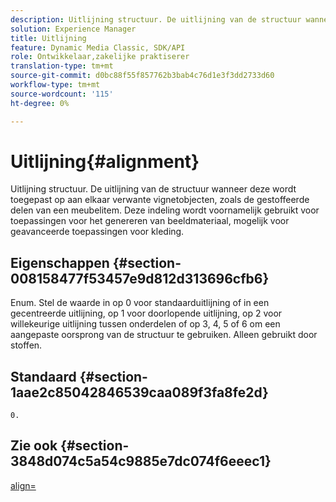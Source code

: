 ```yaml
---
description: Uitlijning structuur. De uitlijning van de structuur wanneer deze wordt toegepast op aan elkaar verwante vignetobjecten, zoals de gestoffeerde delen van een meubelitem. Deze indeling wordt voornamelijk gebruikt voor toepassingen voor het genereren van beeldmateriaal, mogelijk voor geavanceerde toepassingen voor kleding.
solution: Experience Manager
title: Uitlijning
feature: Dynamic Media Classic, SDK/API
role: Ontwikkelaar,zakelijke praktiserer
translation-type: tm+mt
source-git-commit: d0bc88f55f857762b3bab4c76d1e3f3dd2733d60
workflow-type: tm+mt
source-wordcount: '115'
ht-degree: 0%

---
```



# Uitlijning{#alignment}

Uitlijning structuur. De uitlijning van de structuur wanneer deze wordt toegepast op aan elkaar verwante vignetobjecten, zoals de gestoffeerde delen van een meubelitem. Deze indeling wordt voornamelijk gebruikt voor toepassingen voor het genereren van beeldmateriaal, mogelijk voor geavanceerde toepassingen voor kleding.

## Eigenschappen {#section-008158477f53457e9d812d313696cfb6}

Enum. Stel de waarde in op 0 voor standaarduitlijning of in een gecentreerde uitlijning, op 1 voor doorlopende uitlijning, op 2 voor willekeurige uitlijning tussen onderdelen of op 3, 4, 5 of 6 om een aangepaste oorsprong van de structuur te gebruiken. Alleen gebruikt door stoffen.

## Standaard {#section-1aae2c85042846539caa089f3fa8fe2d}

`0.`

## Zie ook {#section-3848d074c5a54c9885e7dc074f6eeec1}

[align=](../../../../../ir-api/http-protocol/image-rendering-api-ref/c-ir-http-protocol-ref/c-ir-http-protocol-command-reference/r-ir-align.md#reference-4d63baa522ce42f9b15167ba34c5c6a7)
